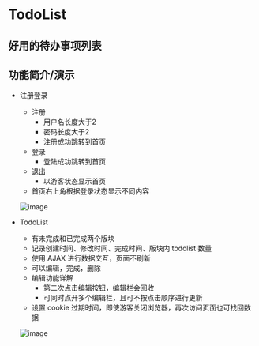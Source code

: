 TodoList     
===========================
好用的待办事项列表
------------------------------------------------

## 功能简介/演示
* 注册登录
    * 注册
        * 用户名长度大于2
        * 密码长度大于2
        * 注册成功跳转到首页
    * 登录
        * 登陆成功跳转到首页
    * 退出
        * 以游客状态显示首页
    * 首页右上角根据登录状态显示不同内容

    ![image](https://github.com/snzhaoch/todolist/tree/master/demo/login.gif)


* TodoList
    * 有未完成和已完成两个版块
    * 记录创建时间、修改时间、完成时间、版块内 todolist 数量
    * 使用 AJAX 进行数据交互，页面不刷新
    * 可以编辑，完成，删除
    * 编辑功能详解
        * 第二次点击编辑按钮，编辑栏会回收
        * 可同时点开多个编辑栏，且可不按点击顺序进行更新
    * 设置 cookie 过期时间，即使游客关闭浏览器，再次访问页面也可找回数据

    ![image](https://github.com/snzhaoch/todolist/tree/master/demo/todolist.gif)
